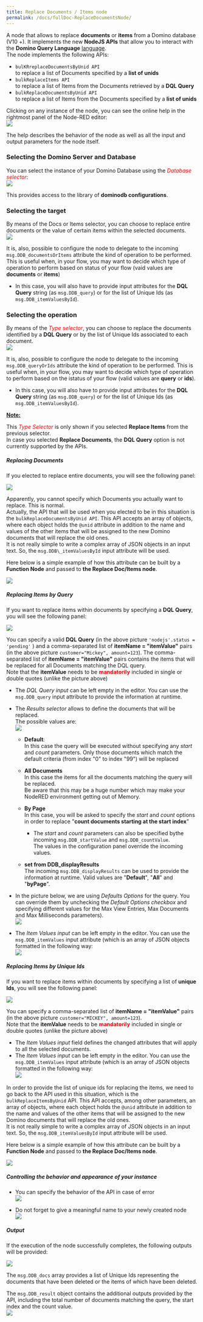 ```yaml
---
title: Replace Documents / Items node
permalink: /docs/fullDoc-ReplaceDocumentsNode/
---
```


A node that allows to replace **documents** or **items** from a Domino
database (V10 +). It implements the new **NodeJS APIs** that allow you
to interact with the **Domino Query Language** [language](https://www-01.ibm.com/support/docview.wss?uid=ibm10729047).<br/>
The node implements the following APIs:
-   `bulKRreplaceDocumentsByUnid API` <br/>
    to replace a list of Documents specified by a **list of unids**
-   `bulkReplaceItems API` <br/>
    to replace a list of Items from the Documents retrieved by a **DQL     Query**
-   `bulkReplaceDocumentsByUnid API` <br/>
    to replace a list of Items from the Documents specified by a **list of unids**

Clicking on any instance of the node, you can see the online help in the
rightmost panel of the Node-RED editor:<br/>
![](../images/fullDocumentation/image20.png)

The help describes the behavior of the node as well as all the input and
output parameters for the node itself.

### Selecting the Domino Server and Database
You can select the instance of your Domino Database using the <i style="color:red">Database selector</i>:<br/>
![](../images/fullDocumentation/image21.png)<br/>

This provides access to the library of **dominodb configurations**.

### Selecting the target
By means of the Docs or Items selector, you can choose to replace entire
documents or the value of certain items within the selected documents.<br/>
![](../images/fullDocumentation/image22.png)

It is, also, possible to configure the node to delegate to the incoming `msg.DDB_documentsOrItems` attribute the kind of operation to be performed. This is useful when, in your flow, you may want to decide which type of operation to perform based on status of your flow (vaid values are **documents** or **items**)
-   In this case, you will also have to provide input attributes for the
    **DQL Query** string (as `msg.DDB_query`) or for the list of Unique Ids (as `msg.DDB_itemValuesById`).

### Selecting the operation
By means of the <i style="color:red">Type selector</i>, you can choose to replace the documents identified by a **DQL Query** or by the list of Unique Ids associated to each document.<br/>
![](../images/fullDocumentation/image23.png)

It is, also, possible to configure the node to delegate to the incoming
`msg.DDB_queryOrIds` attribute the kind of operation to be performed. This is useful when, in your flow, you may want to decide which type of operation to perform based on the istatus of your flow (valid values are **query** or **ids**).
-   In this case, you will also have to provide input attributes for the **DQL Query** string (as `msg.DDB_query`) or for the list of Unique Ids (as `msg.DDB_itemValuesById`).

<strong><u>Note: </u></strong>

This <i style="color:red">Type Selector</i> is only shown if you selected  **Replace Items** from the previous selector.<br/>
In case you selected **Replace Documents**, the **DQL Query** option is not currently supported by the APIs.

##### Replacing Documents

If you elected to replace entire documents, you will see the following panel:

![](../images/fullDocumentation/image24.png)

Apparently, you cannot specify which Documents you actually want to replace. This is normal.<br/>
Actually, the API that will be used when you elected to be in this situation is the `bulkReplaceDocumentsByUnid API`. This API accepts an array of objects, where each object holds the `@unid` attribute in addition to the name and values of the other items that will be assigned to the new Domino documents that will replace the old ones.<br/>
It is not really simple to write a complex array of JSON objects in an input text. So, the `msg.DDB\_itemValuesById` input attribute will be used.

Here below is a simple example of how this attribute can be built by a
**Function Node** and passed to **the Replace Doc/Items node**.

![](../images/fullDocumentation/image25.png)

##### Replacing Items by Query

If you want to replace items within documents by specifying a **DQL Query**, you will see the following panel:

![](../images/fullDocumentation/image26.png)

You can specify a valid **DQL Query** (in the above picture `'nodejs'.status = 'pending'` ) and a comma-separated list of **itemName = "itemValue"** pairs (in the above picture `customer="Mickey", amount=123`). The comma-separated list of **itemName = "itemValue"** pairs contains the items that will be replaced for all Documents matching the DQL query.<br>
Note that the **itemValue** needs to be <b style="color:red">mandatorily</b> included in single or double quotes (unlike the picture above)

-   The *DQL Query input* can be left empty in the editor. You can use the `msg.DDB_query` input attribute to provide the information at runtime.

-   The *Results selector* allows to define the documents that will be replaced.<br/>
    The possible values are:<br/>
    ![](../images/fullDocumentation/image13.png)

    -   **Default**:<br/>
        In this case the query will be executed without specifying any *start* and *count* parameters. Only those documents which match the default criteria (from index "0" to index "99") will be replaced

    -   **All Documents**<br/>
        In this case the items for all the documents matching the query will be replaced.<br/>
        Be aware that this may be a huge number which may make your NodeRED environment getting out of Memory.

    -   **By Page**<br/>
        In this case, you will be asked to specify the *start* and *count* options in order to replace "**count documents starting at the start index**"

        -   The *start* and *count* parameters can also be specified bythe incoming `msg.DDB_startValue` and `msg.DDB_countValue`.<br/>
            The values in the configuration panel override the incoming values.

    -   **set from DDB_displayResults**<br/>
         The incoming `msg.DDB_displayResults` can be used to provide the information at runtime. Valid values are "**Default**", "**All**" and "**byPage**".

-   In the picture below, we are using *Defaults Options* for the query. You can override them by unchecking the *Default Options checkbox* and specifying different values for the Max View Entries, Max Documents and Max Milliseconds parameters).<br/>
    ![](../images/fullDocumentation/image14.png)

-   The *Item Values input* can be left empty in the editor. You can use the `msg.DDB_itemValues` input attribute (which is an array of JSON objects formatted in the following way:<br/>
    ![](../images/fullDocumentation/image27.png)

##### Replacing Items by Unique Ids

If you want to replace items within documents by specifying a list of **unique Ids**, you will see the following panel:

![](../images/fullDocumentation/image28.png)

You can specify a comma-separated list of **itemName = "itemValue"** pairs (in the above picture `customer="MICKEY", amount=123`).<br>
Note that the **itemValue** needs to be <b style="color:red">mandatorily</b> included in single or double quotes (unlike the picture above)

-   The *Item Values input* field defines the changed attributes that will apply to all the selected documents.
-   The *Item Values input* can be left empty in the editor. You can use the `msg.DDB_itemValues` input attribute (which is an array of JSON objects formatted in the following way:<br/>
    ![](../images/fullDocumentation/image27.png)

In order to provide the list of unique ids for replacing the items, we need to go back to the API used in this situation, which is the 
`bulkReplaceItemsByUnid` API. This API accepts, among other parameters, an array of objects, where each object holds the `@unid` attribute in
addition to the name and values of the other items that will be assigned to the new Domino documents that will replace the old ones.<br/>
It is not really simple to write a complex array of JSON objects in an input text. So, the `msg.DDB_itemValuesById` input attribute will be
used.

Here below is a simple example of how this attribute can be built by a **Function Node** and passed to **the Replace Doc/Items node**.

![](../images/fullDocumentation/image25.png)


##### Controlling the behavior and appearance of your instance

-   You can specify the behavior of the API in case of error<br/>
    ![](../images/fullDocumentation/image16.png)

-   Do not forget to give a meaningful name to your newly created node<br/>
    ![](../images/fullDocumentation/image17.png)

##### Output

If the execution of the node successfully completes, the following outputs will be provided:

![](../images/fullDocumentation/image29.png)

The `msg.DDB_docs` array provides a list of Unique Ids representing the documents that have been deleted or the items of which have been
deleted.

The `msg.DDB_result` object contains the additional outputs provided by the API, including the total number of documents matching the query, the
start index and the count value.<br/>
![](../images/fullDocumentation/image19.png)
